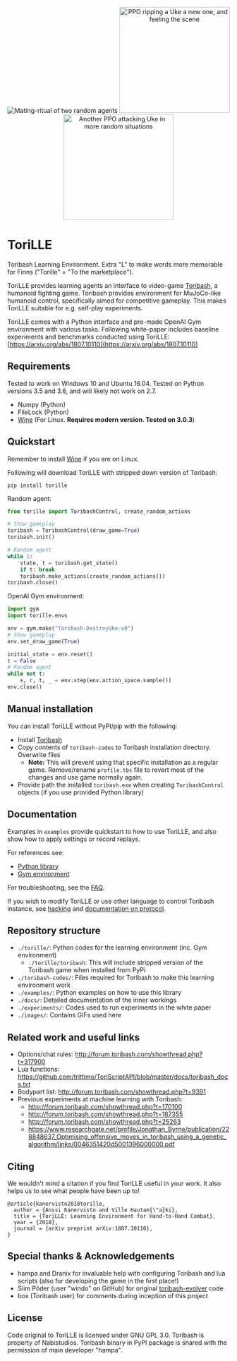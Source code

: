 <p align="center">
  <img alt="Mating-ritual of two random agents" src="https://github.com/Miffyli/ToriLLE/raw/master/images/toribash.gif">
  <a href="http://www.youtube.com/watch?feature=player_embedded&v=_oxx28PbfdI
    " target="_blank"><img src="http://img.youtube.com/vi/_oxx28PbfdI/0.jpg" 
    alt="PPO ripping a Uke a new one, and feeling the scene" width="250" height="240" border="0" /></a>
  <a href="https://www.youtube.com/watch?v=oWxVb4YcU1w
    " target="_blank"><img src="http://img.youtube.com/vi/oWxVb4YcU1w/0.jpg" 
    alt="Another PPO attacking Uke in more random situations" width="250" height="240" border="0" /></a>
</p>

# ToriLLE
Toribash Learning Environment. Extra "L" to make words more memorable for Finns ("Torille" = "To the marketplace").

ToriLLE provides learning agents an interface to video-game [Toribash](http://www.toribash.com/), a humanoid fighting game.
Toribash provides environment for MuJoCo-like humanoid control, specifically aimed for competitive gameplay. This makes
ToriLLE suitable for e.g. self-play experiments. 

ToriLLE comes with a Python interface and pre-made OpenAI Gym environment with various tasks. Following white-paper includes baseline experiments and benchmarks conducted using ToriLLE: [https://arxiv.org/abs/1807.10110](https://arxiv.org/abs/1807.10110)

## Requirements
Tested to work on Windows 10 and Ubuntu 16.04. Tested on Python versions 3.5 and 3.6, and will likely not work on 2.7. 

* Numpy (Python)
* FileLock (Python)
* [Wine](https://wiki.winehq.org/Download) (For Linux. **Requires modern version. Tested on 3.0.3**)

## Quickstart
Remember to install [Wine](https://wiki.winehq.org/Download) if you are on Linux.

Following will download ToriLLE with stripped down version of Toribash:
```
pip install torille
```

Random agent:
```python
from torille import ToribashControl, create_random_actions

# Show gameplay
toribash = ToribashControl(draw_game=True)
toribash.init()

# Random agent
while 1:
    state, t = toribash.get_state()
    if t: break
    toribash.make_actions(create_random_actions())
toribash.close()
```

OpenAI Gym environment:
```python
import gym
import torille.envs

env = gym.make("Toribash-DestroyUke-v0")
# Show gameplay
env.set_draw_game(True)

initial_state = env.reset()
t = False
# Random agent
while not t:
    s, r, t, _ = env.step(env.action_space.sample())
env.close()
```

## Manual installation 

You can install ToriLLE without PyPI/pip with the following:

* Install [Toribash](www.toribash.com/)
* Copy contents of `toribash-codes` to Toribash installation directory. Overwrite files
  * **Note:** This will prevent using that specific installation as a regular game. Remove/rename `profile.tbs` file 
               to revert most of the changes and use game normally again.
* Provide path the installed `toribash.exe` when creating `ToribashControl` objects (if you use provided Python library)

## Documentation

Examples in `examples` provide quickstart to how to use ToriLLE, and also show how to apply settings or 
record replays.

For references see:

* [Python library](docs/torille.md)
* [Gym environment](docs/envs.md)

For troubleshooting, see the [FAQ](docs/faq.md).

If you wish to modify ToriLLE or use other language to control Toribash instance, see [hacking](docs/hacking.md) and [documentation on protocol](docs/protocol).

## Repository structure
- `./torille/`: Python codes for the learning environment (inc. Gym environment)
  - `./torille/toribash`: This will include stripped version of the Toribash game when installed from PyPi
- `./toribash-codes/`: Files required for Toribash to make this learning environment work 
- `./examples/`: Python examples on how to use this library
- `./docs/`: Detailed documentation of the inner workings
- `./experiments/`: Codes used to run experiments in the white paper
- `./images/`: Contains GIFs used here

## Related work and useful links

* Options/chat rules: http://forum.toribash.com/showthread.php?t=317900
* Lua functions: https://github.com/trittimo/ToriScriptAPI/blob/master/docs/toribash_docs.txt
* Bodypart list: http://forum.toribash.com/showthread.php?t=9391
* Previous experiments at machine learning with Toribash: 
  * http://forum.toribash.com/showthread.php?t=170100
  * http://forum.toribash.com/showthread.php?t=167355
  * http://forum.toribash.com/showthread.php?t=25263
  * https://www.researchgate.net/profile/Jonathan_Byrne/publication/228848637_Optimising_offensive_moves_in_toribash_using_a_genetic_algorithm/links/0046351420d5001396000000.pdf

## Citing

We wouldn't mind a citation if you find ToriLLE useful in your work. It also helps us to see what people have been up to!

```
@article{kanervisto2018torille,
  author = {Anssi Kanervisto and Ville Hautam{\"a}ki},
  title = {ToriLLE: Learning Environment for Hand-to-Hand Combat},
  year = {2018},
  journal = {arXiv preprint arXiv:1807.10110},
}
```

## Special thanks & Acknowledgements
- hampa and Dranix for invaluable help with configuring Toribash and lua scripts (also for developing the game in the first place!)
- Siim Põder (user "windo" on GitHub) for original [toribash-evolver](https://github.com/windo/toribash-evolver) code
- box (Toribash user) for comments during inception of this project

## License 
Code original to ToriLLE is licensed under GNU GPL 3.0. Toribash is property of Nabistudios. Toribash binary in PyPI package is shared with the permission of main developer "hampa".
